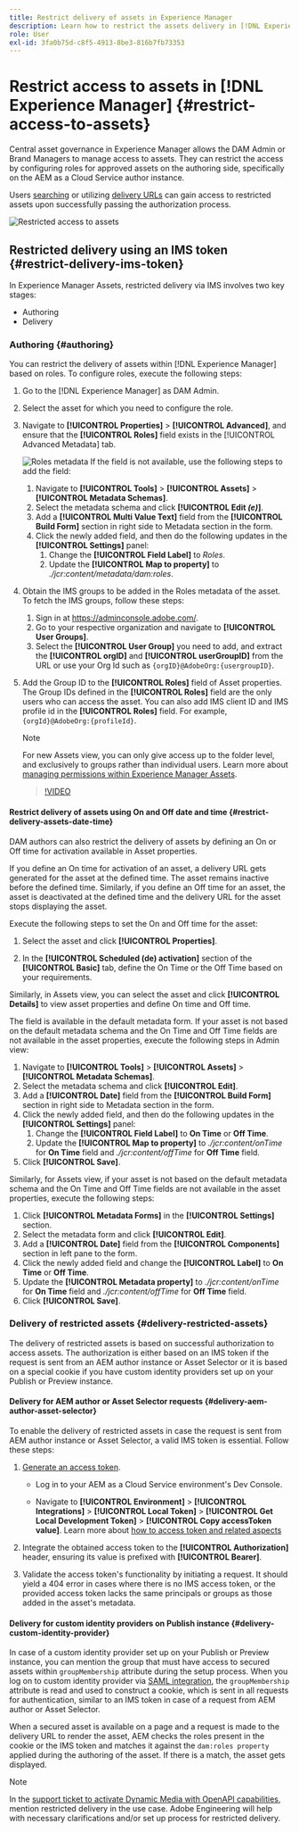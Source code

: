 ```yaml
---
title: Restrict delivery of assets in Experience Manager
description: Learn how to restrict the assets delivery in [!DNL Experience Manager].
role: User
exl-id: 3fa0b75d-c8f5-4913-8be3-816b7fb73353
---
```

# Restrict access to assets in [!DNL Experience Manager] {#restrict-access-to-assets}

Central asset governance in Experience Manager allows the DAM Admin or Brand Managers to manage access to assets. They can restrict the access by configuring roles for approved assets on the authoring side, specifically on the AEM as a Cloud Service author instance.

Users [searching](search-assets-api.md) or utilizing [delivery URLs](deliver-assets-apis.md) can gain access to restricted assets upon successfully passing the authorization process.

![Restricted access to assets](/help/assets/assets/restricted-access.png)

## Restricted delivery using an IMS token {#restrict-delivery-ims-token}

In Experience Manager Assets, restricted delivery via IMS involves two key stages: 

* Authoring 
* Delivery

### Authoring {#authoring}

You can restrict the delivery of assets within [!DNL Experience Manager] based on roles. To configure roles, execute the following steps:

1. Go to the [!DNL Experience Manager] as DAM Admin.
1. Select the asset for which you need to configure the role.
1. Navigate to **[!UICONTROL Properties]** > **[!UICONTROL Advanced]**, and ensure that the **[!UICONTROL Roles]** field exists in the [!UICONTROL Advanced Metadata] tab.

   ![Roles metadata](/help/assets/assets/roles_metadata.jpg)
If the field is not available, use the following steps to add the field:

   1. Navigate to **[!UICONTROL Tools]** > **[!UICONTROL Assets]** > **[!UICONTROL Metadata Schemas]**.
   1. Select the metadata schema and click **[!UICONTROL Edit _(e)_]**.
   1. Add a **[!UICONTROL Multi Value Text]** field from the **[!UICONTROL Build Form]** section in right side to Metadata section in the form. 
   1. Click the newly added field, and then do the following updates in the  **[!UICONTROL Settings]** panel:
      1. Change the **[!UICONTROL Field Label]** to _Roles_.
      1. Update the **[!UICONTROL Map to property]** to _./jcr:content/metadata/dam:roles_.

1. Obtain the IMS groups to be added in the Roles metadata of the asset. To fetch the IMS groups, follow these steps:
   1. Sign in at https://adminconsole.adobe.com/.
   1. Go to your respective organization and navigate to **[!UICONTROL User Groups]**.
   1. Select the **[!UICONTROL User Group]** you need to add, and extract the **[!UICONTROL orgID]** and **[!UICONTROL userGroupID]** from the URL or use your Org Id such as `{orgID}@AdobeOrg:{usergroupID}`.

1. Add the Group ID to the **[!UICONTROL Roles]** field of Asset properties. <br>
   The Group IDs defined in the **[!UICONTROL Roles]** field are the only users who can access the asset. You can also add IMS client ID and IMS profile id in the **[!UICONTROL Roles]** field. For example, `{orgId}@AdobeOrg:{profileId}`.

   >[!NOTE]
   >
   >For new Assets view, you can only give access up to the folder level, and exclusively to groups rather than individual users. Learn more about [managing permissions within Experience Manager Assets](https://experienceleague.adobe.com/en/docs/experience-manager-assets-essentials/help/get-started-admins/folder-access/manage-permissions).

   >[!VIDEO](https://video.tv.adobe.com/v/3427429)

#### Restrict delivery of assets using On and Off date and time {#restrict-delivery-assets-date-time}

DAM authors can also restrict the delivery of assets by defining an On or Off time for activation available in Asset properties.

If you define an On time for activation of an asset, a delivery URL gets generated for the asset at the defined time. The asset remains inactive before the defined time. Similarly, if you define an Off time for an asset, the asset is deactivated at the defined time and the delivery URL for the asset stops displaying the asset.

Execute the following steps to set the On and Off time for the asset:

1. Select the asset and click **[!UICONTROL Properties]**.

1. In the **[!UICONTROL Scheduled (de) activation]** section of the **[!UICONTROL Basic]** tab, define the On Time or the Off Time based on your requirements.

Similarly, in Assets view, you can select the asset and click **[!UICONTROL Details]** to view asset properties and define On time and Off time.

The field is available in the default metadata form. If your asset is not based on the default metadata schema and the On Time and Off Time fields are not available in the asset properties, execute the following steps in Admin view:

1. Navigate to **[!UICONTROL Tools]** > **[!UICONTROL Assets]** > **[!UICONTROL Metadata Schemas]**.
1. Select the metadata schema and click **[!UICONTROL Edit]**.
1. Add a **[!UICONTROL Date]** field from the **[!UICONTROL Build Form]** section in right side to Metadata section in the form. 
1. Click the newly added field, and then do the following updates in the  **[!UICONTROL Settings]** panel:
   1. Change the **[!UICONTROL Field Label]** to **On Time** or **Off Time**.
   1. Update the **[!UICONTROL Map to property]** to _./jcr:content/onTime_ for **On Time** field and _./jcr:content/offTime_ for **Off Time** field.
1. Click **[!UICONTROL Save]**.

Similarly, for Assets view, if your asset is not based on the default metadata schema and the On Time and Off Time fields are not available in the asset properties, execute the following steps:

1. Click **[!UICONTROL Metadata Forms]** in the **[!UICONTROL Settings]** section. 
1. Select the metadata form and click **[!UICONTROL Edit]**. 
1. Add a **[!UICONTROL Date]** field from the **[!UICONTROL Components]** section in left pane to the form. 
1. Click the newly added field and change the **[!UICONTROL Label]** to **On Time** or **Off Time**.
1. Update the **[!UICONTROL Metadata property]** to _./jcr:content/onTime_ for **On Time** field and _./jcr:content/offTime_ for **Off Time** field.
1. Click **[!UICONTROL Save]**. 



### Delivery of restricted assets {#delivery-restricted-assets}

The delivery of restricted assets is based on successful authorization to access assets. The authorization is either based on an IMS token if the request is sent from an AEM author instance or Asset Selector or it is based on a special cookie if you have custom identity providers set up on your Publish or Preview instance.

#### Delivery for AEM author or Asset Selector requests {#delivery-aem-author-asset-selector}

To enable the delivery of restricted assets in case the request is sent from AEM author instance or Asset Selector, a valid IMS token is essential. Follow these steps:

1. [Generate an access token](https://experienceleague.adobe.com/docs/experience-manager-cloud-service/content/implementing/developing/generating-access-tokens-for-server-side-apis.html?lang=en#generating-the-access-token).
   * Log in to your AEM as a Cloud Service environment's Dev Console.

   * Navigate to **[!UICONTROL Environment]** > **[!UICONTROL Integrations]** > **[!UICONTROL Local Token]** > **[!UICONTROL Get Local Development Token]** > **[!UICONTROL Copy accessToken value]**. Learn more about [how to access token and related aspects](https://experienceleague.adobe.com/docs/experience-manager-cloud-service/content/implementing/developing/generating-access-tokens-for-server-side-apis.html?lang=en#generating-the-access-token)

1. Integrate the obtained access token to the **[!UICONTROL Authorization]** header, ensuring its value is prefixed with **[!UICONTROL Bearer]**.

1. Validate the access token's functionality by initiating a request. It should yield a 404 error in cases where there is no IMS access token, or the provided access token lacks the same principals or groups as those added in the asset's metadata.

#### Delivery for custom identity providers on Publish instance {#delivery-custom-identity-provider}

In case of a custom identity provider set up on your Publish or Preview instance, you can mention the group that must have access to secured assets within `groupMembership` attribute during the setup process. When you log on to custom identity provider via [SAML integration](https://experienceleague.adobe.com/en/docs/experience-manager-learn/cloud-service/authentication/saml-2-0), the `groupMembership` attribute is read and used to construct a cookie, which is sent in all requests for authentication, similar to an IMS token in case of a request from AEM author or Asset Selector.

When a secured asset is available on a page and a request is made to the delivery URL to render the asset, AEM checks the roles present in the cookie or the IMS token and matches it against the `dam:roles property` applied during the authoring of the asset. If there is a match, the asset gets displayed.

>[!NOTE]
>
> In the [support ticket to activate Dynamic Media with OpenAPI capabilities](/help/assets/dynamic-media-open-apis-overview.md#how-to-enable-the-dynamic-media-with-openapi-capabilities), mention restricted delivery in the use case. Adobe Engineering will help with necessary clarifications and/or set up process for restricted delivery.
